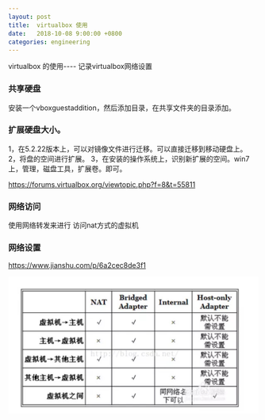 ```yaml
---
layout: post
title:  virtualbox 使用
date:   2018-10-08 9:00:00 +0800
categories: engineering
---
```

virtualbox 的使用---- 记录virtualbox网络设置
### 共享硬盘
安装一个vboxguestaddition，然后添加目录，在共享文件夹的目录添加。
### 扩展硬盘大小。
1，在5.2.22版本上，可以对镜像文件进行迁移。可以直接迁移到移动硬盘上。
2，将盘的空间进行扩展。
3，在安装的操作系统上，识别新扩展的空间。win7 上，管理，磁盘工具，扩展卷。即可。

https://forums.virtualbox.org/viewtopic.php?f=8&t=55811

### 网络访问
使用网络转发来进行 访问nat方式的虚拟机

### 网络设置
https://www.jianshu.com/p/6a2cec8de3f1

![网络访问](/assets/images/virtualnet.jpeg "记录想法")
